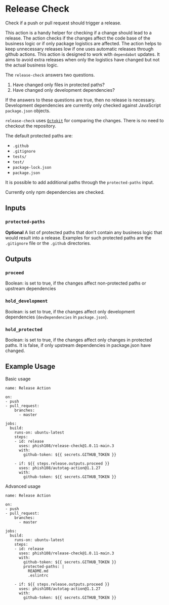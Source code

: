 # Release Check

Check if a push or pull request should trigger a release.

This action is a handy helper for checking if a change should lead to a release. The action checks if the changes affect the code base of the business logic or if only package logistics are affected. The action helps to keep unnecessary releases low if one uses automatic releases through github actions. This action is designed to work with `dependabot` updates. It aims to avoid extra releases when only the logistics have changed but not the actual business logic.

The `release-check` answers two questions. 

1. Have changed only files in protected paths?
2. Have changed only development dependencies?

If the answers to these questions are true, then no release is necessary. Development dependencies are currently only checked against JavaScript `package.json` objects.

`release-check` uses [`Octokit`](https://octokit.github.io/rest.js) for comparing the changes. There is no need to checkout the repository.

The default protected paths are: 

- `.github`
- `.gitignore`
- `tests/`
- `test/`
- `package-lock.json`
- `package.json`

It is possible to add additional paths through the `protected-paths` input. 

Currently only npm dependencies are checked. 

## Inputs

### `protected-paths`

**Optional** A list of protected paths that don't contain any business logic that would result into a release. Examples for such protected paths are the `.gitignore` file or the `.github` directories. 

## Outputs

###  `proceed`

Boolean: is set to true, if the changes affect non-protected paths or upstream dependencies

### `hold_development`

Boolean: is set to true, if the changes affect only development dependencies (`devDependencies` in `package.json`).

### `hold_protected`

Boolean: is set to true, if the changes affect only changes in protected paths. It is false, if only upstream dependencies in package.json have changed.

## Example Usage

Basic usage

```
name: Release Action

on:
- push
- pull_request:
    branches: 
      - master

jobs:
  build:
    runs-on: ubuntu-latest
    steps: 
    - id: release
      uses: phish108/release-check@1.0.11-main.3
      with: 
        github-token: ${{ secrets.GITHUB_TOKEN }}

    - if: ${{ steps.release.outputs.proceed }}
      uses: phish108/autotag-action@1.1.27
      with: 
        github-token: ${{ secrets.GITHUB_TOKEN }}
```

Advanced usage

```
name: Release Action

on:
- push
- pull_request:
    branches: 
      - master

jobs:
  build:
    runs-on: ubuntu-latest
    steps: 
    - id: release
      uses: phish108/release-check@1.0.11-main.3
      with: 
        github-token: ${{ secrets.GITHUB_TOKEN }}
        protected-paths: | 
          README.md
          .eslintrc

    - if: ${{ steps.release.outputs.proceed }}
      uses: phish108/autotag-action@1.1.27
      with: 
        github-token: ${{ secrets.GITHUB_TOKEN }}
```

